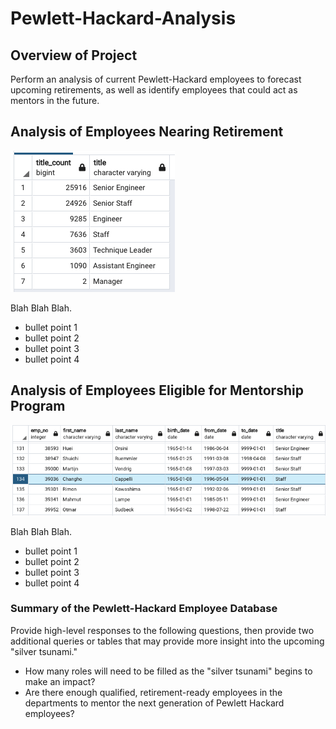 # Pewlett-Hackard-Analysis

## Overview of Project
Perform an analysis of current Pewlett-Hackard employees to forecast upcoming retirements, as well as identify employees that could act as mentors in the future.

## Analysis of Employees Nearing Retirement
![Retiring_Titles](https://github.com/michael999999999/Pewlett-Hackard-Analysis/blob/main/Data/retiring_titles.png)

Blah Blah Blah.

- bullet point 1
- bullet point 2
- bullet point 3
- bullet point 4

## Analysis of Employees Eligible for Mentorship Program
![Mentorship_Eligibility](https://github.com/michael999999999/Pewlett-Hackard-Analysis/blob/main/Data/mentorship_eligibility.png)

Blah Blah Blah.

- bullet point 1
- bullet point 2
- bullet point 3
- bullet point 4

### Summary of the Pewlett-Hackard Employee Database
Provide high-level responses to the following questions, then provide two additional queries or tables that may provide more insight into the upcoming "silver tsunami."
- How many roles will need to be filled as the "silver tsunami" begins to make an impact?
- Are there enough qualified, retirement-ready employees in the departments to mentor the next generation of Pewlett Hackard employees?
